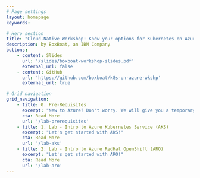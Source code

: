 ```yaml
---
# Page settings
layout: homepage
keywords:

# Hero section
title: "Cloud-Native Workshop: Know your options for Kubernetes on Azure"
description: by BoxBoat, an IBM Company
buttons:
    - content: Slides
      url: '/slides/boxboat-workshop-slides.pdf'
      external_url: false
    - content: GitHub
      url: 'https://github.com/boxboat/k8s-on-azure-wkshp'
      external_url: true

# Grid navigation
grid_navigation:
    - title: 0. Pre-Requisites
      excerpt: "New to Azure? Don't worry. We will give you a temporary account."
      cta: Read More
      url: '/lab-prerequisites'
    - title: 1. Lab - Intro to Azure Kubernetes Service (AKS)
      excerpt: "Let's get started with AKS!"
      cta: Read More
      url: '/lab-aks'
    - title: 2. Lab - Intro to Azure RedHat OpenShift (ARO)
      excerpt: "Let's get started with ARO!"
      cta: Read More
      url: '/lab-aro'
---
```

